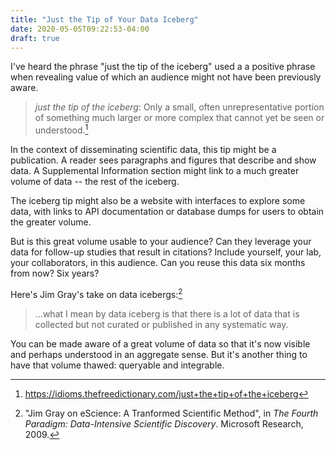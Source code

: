 ```yaml
---
title: "Just the Tip of Your Data Iceberg"
date: 2020-05-05T09:22:53-04:00
draft: true
---
```


I've heard the phrase "just the tip of the iceberg" used a a positive phrase when revealing
value of which an audience might not have been previously aware.

> *just the tip of the iceberg*:
> Only a small, often unrepresentative portion of something much larger or more
> complex that cannot yet be seen or understood.[^tfd]

In the context of disseminating scientific data, this tip might be a publication. A reader sees
paragraphs and figures that describe and show data. A Supplemental Information section might link to
a much greater volume of data -- the rest of the iceberg.

The iceberg tip might also be a website with interfaces to explore some data, with links to
API documentation or database dumps for users to obtain the greater volume.

But is this great volume usable to your audience? Can they leverage your data for follow-up studies
that result in citations? Include yourself, your lab, your collaborators, in this audience. Can you reuse
this data six months from now? Six years?

Here's Jim Gray's take on data icebergs:[^gray]
> ...what I mean by data iceberg is that there is a lot of data that is collected but not curated
> or published in any systematic way.

You can be made aware of a great volume of data so that it's now visible and perhaps understood in an
aggregate sense. But it's another thing to have that volume thawed: queryable and integrable. 

[^tfd]: <https://idioms.thefreedictionary.com/just+the+tip+of+the+iceberg>
[^gray]: "Jim Gray on eScience: A Tranformed Scientific Method",
in *The Fourth Paradigm: Data-Intensive Scientific Discovery*. Microsoft Research, 2009.
